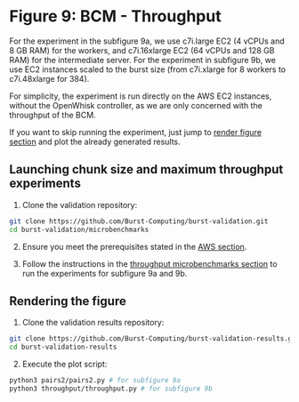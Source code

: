 # Figure 9: BCM - Throughput

For the experiment in the subfigure 9a, we use c7i.large EC2 (4 vCPUs and 8 GB RAM) for the workers, and c7i.16xlarge EC2 (64 vCPUs and 128 GB RAM) for the intermediate server. For the experiment in subfigure 9b, we use EC2 instances scaled to the burst size (from c7i.xlarge for 8 workers to c7i.48xlarge for 384).

For simplicity, the experiment is run directly on the AWS EC2 instances, without the OpenWhisk controller, as we are only concerned with the throughput of the BCM.

If you want to skip running the experiment, just jump to [render figure section](#rendering-the-figure) and plot the already generated results.

## Launching chunk size and maximum throughput experiments

1. Clone the validation repository:
```bash
git clone https://github.com/Burst-Computing/burst-validation.git
cd burst-validation/microbenchmarks
```

2. Ensure you meet the prerequisites stated in the [AWS section](https://github.com/Burst-Computing/burst-validation/tree/main/microbenchmarks#execute-in-aws).

3. Follow the instructions in the [throughput microbenchmarks section](https://github.com/Burst-Computing/burst-validation/tree/main/microbenchmarks#message-chunk-size-and-maximum-throughput-benchmarks) to run the experiments for subfigure 9a and 9b.


## Rendering the figure

1. Clone the validation results repository:
```bash
git clone https://github.com/Burst-Computing/burst-validation-results.git
cd burst-validation-results
```

2. Execute the plot script:
```bash
python3 pairs2/pairs2.py # for subfigure 9a
python3 throughput/throughput.py # for subfigure 9b
```
